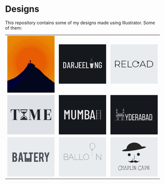 # Designs
This repository contains some of my designs made using Illustrator.
Some of them:
<table>
    <tr>
      <td><img src="2020-11/png/15.11.2020.png"></td>
      <td><img src="2020-12/png/31.12.2020.png"></td>
      <td><img src="2020-11/png/25.11.2020.png"></td>
    </tr>
    <tr>
      <td><img src="2020-11/png/16.11.2020.png"></td>
      <td><img src="2020-12/png/27.12.2020.png"></td>
      <td><img src="2020-12/png/20.12.2020.png"></td>
    </tr>
    <tr>
      <td><img src="2020-11/png/28.11.2020.png"></td>
      <td><img src="2020-11/png/22.11.2020.png"></td>
      <td><img src="2020-11/png/18.11.2020.png"></td>
    </tr>
</table>
